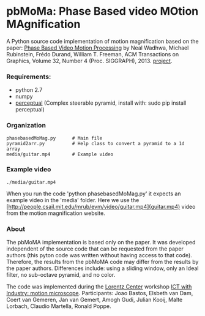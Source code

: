# pbMoMa: Phase Based video MOtion MAgnification

A Python source code implementation of motion magnification based on the paper: [Phase Based Video Motion Processing](http://people.csail.mit.edu/mrub/papers/phasevid-siggraph13.pdf) by Neal Wadhwa, Michael Rubinstein, Frédo Durand, William T. Freeman, ACM Transactions on Graphics, Volume 32, Number 4 (Proc. SIGGRAPH), 2013. [project](http://people.csail.mit.edu/nwadhwa/phase-video/). 


### Requirements:

 - python 2.7
 - numpy
 - [perceptual](https://github.com/andreydung/Steerable-filter) (Complex steerable pyramid, install with: sudo pip install perceptual) 

### Organization
 
    phasebasedMoMag.py      # Main file
    pyramid2arr.py          # Help class to convert a pyramid to a 1d array
    media/guitar.mp4        # Example video
     
### Example video

    ./media/guitar.mp4
    
When you run the code 'python phasebasedMoMag.py' it expects an example video in the 'media' folder. Here we use the [http://people.csail.mit.edu/mrub/evm/video/guitar.mp4](guitar.mp4) video from the motion magnification website.

 
### About

The pbMoMA implementation is based only on the paper. It was developed independent of the source code that can be requested from the paper authors (this pyton code was written without having access to that code). Therefore, the results from the pbMoMA code may differ from the results by the paper authors. Differences include: using a sliding window, only an Ideal filter, no sub-octave pyramid, and no color.
 
The code was implemented during the [Lorentz Center](http://www.lorentzcenter.nl/)  workshop [ICT with Industry: motion microscope](http://www.lorentzcenter.nl/lc/web/2015/775/info.php3?wsid=775&venue=Oort). Participants: Joao Bastos, Elsbeth van Dam, Coert van Gemeren, Jan van Gemert, Amogh Gudi, Julian Kooij, Malte Lorbach, Claudio Martella, Ronald Poppe.

